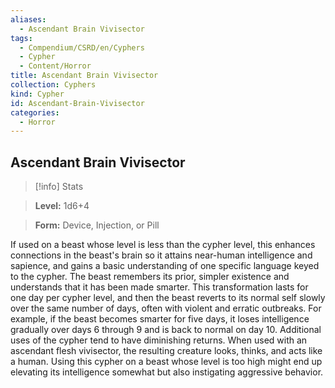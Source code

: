 ```yaml
---
aliases:
  - Ascendant Brain Vivisector
tags:
  - Compendium/CSRD/en/Cyphers
  - Cypher
  - Content/Horror
title: Ascendant Brain Vivisector
collection: Cyphers
kind: Cypher
id: Ascendant-Brain-Vivisector
categories:
  - Horror
---
```

## Ascendant Brain Vivisector    
>[!info] Stats    
> **Level:** 1d6+4    
> **Form:** Device, Injection, or Pill  
    
If used on a beast whose level is less than the cypher level, this enhances connections in the beast's brain so it attains near-human intelligence and sapience, and gains a basic understanding of one specific language keyed to the cypher. The beast remembers its prior, simpler existence and understands that it has been made smarter. This transformation lasts for one day per cypher level, and then the beast reverts to its normal self slowly over the same number of days, often with violent and erratic outbreaks. For example, if the beast becomes smarter for five days, it loses intelligence gradually over days 6 through 9 and is back to normal on day 10. Additional uses of the cypher tend to have diminishing returns. When used with an ascendant flesh vivisector, the resulting creature looks, thinks, and acts like a human. Using this cypher on a beast whose level is too high might end up elevating its intelligence somewhat but also instigating aggressive behavior.
